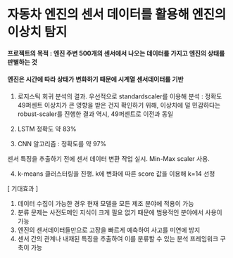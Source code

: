 # 자동차 엔진의 센서 데이터를 활용해 엔진의 이상치 탐지
#### 프로젝트의 목적 : 엔진 주변 500개의 센서에서 나오는 데이터를 가지고 엔진의 상태를 판별하는 것
#### 엔진은 시간에 따라 상태가 변화하기 때문에 시계열 센서데이터를 기반

1. 로지스틱 회귀 분석의 결과. 우선적으로 standardscaler를 이용해 분석 : 정확도 49퍼센트
   이상치가 큰 영향을 받은 건지 확인하기 위해, 이상치에 덜 민감하다는 robust-scaler를 진행한 결과 역시, 49퍼센트로 이전과 동일

2. LSTM 정확도 약 83%

3. CNN 알고리즘 : 정확도를 약 97%

 센서 특징을 추출하기 전에 센서 데이터 변환 작업 실시. Min-Max scaler 사용.

4. k-means 클러스터링을 진행. k에 변화에 따른 score 값을 이용해 k=14 선정


[ 기대효과 ]
1. 데이터 수집이 가능한 경우 현재 모델을 모든 제조 분야에 적용이 가능 
2. 분류 문제는 사전도메인 지식이 크게 필요 없기 때문에 범용적인 분야에서 사용이 가능
3. 엔진의 센서데이터들만으로 고장을 빠르게 예측하여 사고를 미연에 방지
4. 센서 간의 관계나 내재된 특징을 추출하여 이를 분류할 수 있는 분석 프레임워크 구축이 가능
